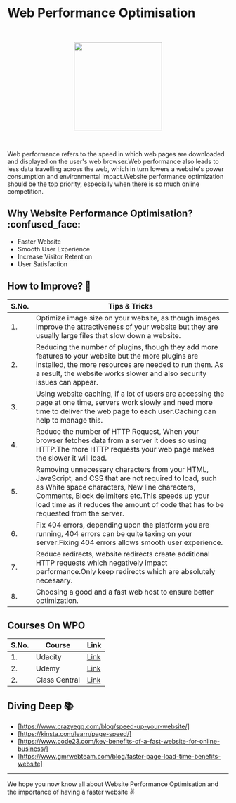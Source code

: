 # Web Performance Optimisation
<br>
<p align="center"><img src="https://webdeveloperoc.com/wp-content/uploads/2019/05/perform.png" height="200"></p>
<br>

Web performance refers to the speed in which web pages are downloaded and displayed on the user's web browser.Web performance also leads to less data travelling across the web, which in turn lowers a website's power consumption and environmental impact.Website performance optimization should be the top priority, especially when there is so much online competition.

## Why Website Performance Optimisation? :confused_face:
- Faster Website
- Smooth User Experience
- Increase Visitor Retention
- User Satisfaction

## How to Improve? :thinking:
|S.No.|Tips & Tricks|
|----|-----|
|1.|Optimize image size on your website, as though images improve the attractiveness of your website but they are usually large files that slow down a website. |
|2.|Reducing the number of plugins, though they add more features to your website but the more plugins are installed, the more resources are needed to run them. As a result, the website works slower and also security issues can appear.|
|3.|Using website caching, if a lot of users are accessing the page at one time, servers work slowly and need more time to deliver the web page to each user.Caching can help to manage this.|
|4.|Reduce the number of HTTP Request, When your browser fetches data from a server it does so using HTTP.The more HTTP requests your web page makes the slower it will load. |
|5.|Removing unnecessary characters from your HTML, JavaScript, and CSS that are not required to load, such as White space characters, New line characters, Comments, Block delimiters etc.This speeds up your load time as it reduces the amount of code that has to be requested from the server.|
|6.|Fix 404 errors, depending upon the platform you are running, 404 errors can be quite taxing on your server.Fixing 404 errors allows smooth user experience.|
|7.|Reduce redirects, website redirects create additional HTTP requests which negatively impact performance.Only keep redirects which are absolutely necesaary. |
|8.|Choosing a good and a fast web host to ensure better optimization.  |

## Courses On WPO 
|S.No.|Course|Link|
|----|-----|-----|
|1.|Udacity|[Link](https://www.udacity.com/course/website-performance-optimization--ud884)|
|2.|Udemy  |[Link](https://www.udemy.com/course/improve-page-load-speed/)|
|2.|Class Central  |[Link](https://www.classcentral.com/course/udacity-website-performance-optimization-2189)|


## Diving Deep :books:

* [https://www.crazyegg.com/blog/speed-up-your-website/]
* [https://kinsta.com/learn/page-speed/]
* [https://www.code23.com/key-benefits-of-a-fast-website-for-online-business/]
* [https://www.gmrwebteam.com/blog/faster-page-load-time-benefits-website]


<hr>

We hope you now know all about Website Performance Optimisation and the importance of having a faster website :v:








